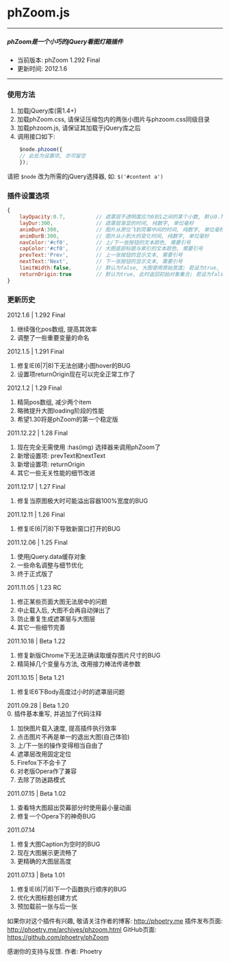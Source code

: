 # phZoom.js
* * *
##### phZoom是一个小巧的jQuery看图灯箱插件
* 当前版本: phZoom 1.292 Final  
* 更新时间: 2012.1.6  
* * *

### 使用方法
1. 加载jQuery库(需1.4+)
2. 加载phZoom.css, 请保证压缩包内的两张小图片与phzoom.css同级目录
3. 加载phzoom.js, 请保证其加载于jQuery库之后
4. 调用接口如下:

```js
	$node.phzoom({  
	// 此处为设置项, 亦可留空  
	});
```
请把 `$node` 改为所需的jQuery选择器, 如: `$('#content a')`

### 插件设置选项
```js
{
	layOpacity:0.7,          // 遮罩层不透明度应为0到1之间的某个小数, 默认0.7即为70%不透明
	layDur:300,              // 遮罩层渐显的时间, 纯数字, 单位毫秒
	animDurA:300,            // 图片从原位飞到荧幕中间的时间, 纯数字, 单位毫秒
	animDurB:300,      		 // 图片从小到大的变化时间, 纯数字, 单位毫秒
	navColor:'#cf0',         // 上/下一张按钮的文本颜色, 需要引号
	capColor:'#cf0',         // 大图底部标题与索引的文本颜色, 需要引号
	prevText:'Prev',         // 上一张按钮的显示文本, 需要引号
	nextText:'Next',         // 下一张按钮的显示文本, 需要引号
	limitWidth:false,        // 默认为false, 大图使用原始宽度; 若设为true, 特大图将不会宽于窗口
	returnOrigin:true        // 默认为true, 此时返回初始对象集合; 若设为false, 则仅返回包含img元素的对象集合
}
```

### 更新历史
2012.1.6 | 1.292 Final  
1. 继续强化pos数组, 提高其效率
2. 调整了一些重要变量的命名

2012.1.5 | 1.291 Final  
1. 修复IE(6|7|8)下无法创建小图hover的BUG
2. 设置项returnOrigin现在可以完全正常工作了

2012.1.2 | 1.29 Final  
1. 精简pos数组, 减少两个item
2. 略微提升大图loading阶段的性能
3. 希望1.30将是phZoom的第一个稳定版

2011.12.22 | 1.28 Final  
1. 现在完全无需使用 :has(img) 选择器来调用phZoom了
2. 新增设置项: prevText和nextText
3. 新增设置项: returnOrigin
4. 其它一些无关性能的细节改进

2011.12.17 | 1.27 Final  
1. 修复当原图极大时可能溢出容器100%宽度的BUG

2011.12.11 | 1.26 Final  
1. 修复IE(6|7|8)下导致新窗口打开的BUG

2011.12.06 | 1.25 Final  
1. 使用jQuery.data缓存对象
2. 一些命名调整与细节优化
3. 终于正式版了

2011.11.05 | 1.23 RC  
1. 修正某些页面大图无法居中的问题
2. 中止载入后, 大图不会再自动弹出了
3. 防止重复生成遮罩层与大图层
4. 其它一些细节完善

2011.10.18 | Beta 1.22  
1. 修复新版Chrome下无法正确读取缓存图片尺寸的BUG
2. 精简掉几个变量与方法, 改用接力棒法传递参数

2011.10.15 | Beta 1.21  
1. 修复IE6下Body高度过小时的遮罩层问题

2011.09.28 | Beta 1.20  
0. 插件基本重写, 并追加了代码注释
1. 加快图片载入速度, 提高插件执行效率
2. 点击图片不再是单一的退出大图(自己体验)
3. 上/下一张的操作变得相当自由了
4. 遮罩层改用固定定位
5. Firefox下不会卡了
6. 对老版Opera作了兼容
7. 去除了防迷路模式

2011.07.15 | Beta 1.02  
1. 查看特大图超出荧幕部分时使用最小量动画
2. 修复一个Opera下的神奇BUG

2011.07.14  
1. 修复大图Caption为空时的BUG
2. 现在大图展示更流畅了
3. 更精确的大图层高度

2011.07.13 | Beta 1.01  
1. 修复IE(6|7|8)下一个函数执行顺序的BUG
2. 优化大图标题创建方式
3. 预加载前一张与后一张

如果你对这个插件有兴趣, 
敬请关注作者的博客:
http://phoetry.me
插件发布页面:
http://phoetry.me/archives/phzoom.html
GitHub页面:
https://github.com/phoetry/phZoom

感谢你的支持与反馈.
作者: Phoetry